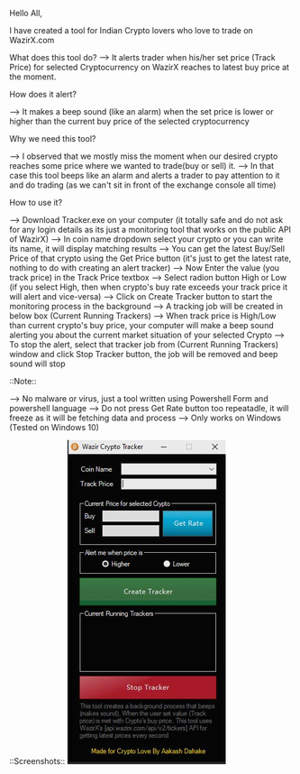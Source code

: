 Hello All,

I have created a tool for Indian Crypto lovers who love to trade on WazirX.com <BETA VERSION>

What does this tool do?
--> It alerts trader when his/her set price (Track Price) for selected Cryptocurrency on WazirX reaches to latest buy price at the moment.


How does it alert?

--> It makes a beep sound (like an alarm) when the set price is lower or higher than the current buy price of the selected cryptocurrency


Why we need this tool?

--> I observed that we mostly miss the moment when our desired crypto reaches some price where we wanted to trade(buy or sell) it.
--> In that case this tool beeps like an alarm and alerts a trader to pay attention to it and do trading (as we can't sit in front of the exchange console all time)


How to use it?

--> Download Tracker.exe on your computer (it totally safe and do not ask for any login details as its just a monitoring tool that works on the public API of WazirX)
--> In coin name dropdown select your crypto or you can write its name, it will display matching results
--> You can get the latest Buy/Sell Price of that crypto using the Get Price button (it's just to get the latest rate, nothing to do with creating an alert tracker)
--> Now Enter the value (you track price) in the Track Price textbox
--> Select radion button High or Low (if you select High, then when crypto's buy rate exceeds your track price it will alert and vice-versa)
--> Click on Create Tracker button to start the monitoring process in the background
--> A tracking job will be created in below box (Current Running Trackers)
--> When track price is High/Low than current crypto's buy price, your computer will make a beep sound alerting you about the current market situation of your selected Crypto
--> To stop the alert, select that tracker job from (Current Running Trackers) window and click Stop Tracker button, the job will be removed and beep sound will stop

::Note::

--> No malware or virus, just a tool written using Powershell Form and powershell language
--> Do not press Get Rate button too repeatadle, it will freeze as it will be fetching data and process
--> Only works on Windows (Tested on Windows 10)


::Screenshots::
![UI](Tracker.jpg)

